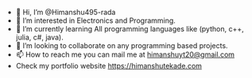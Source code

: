 - 👋 Hi, I’m @Himanshu495-rada
- 👀 I’m interested in Electronics and Programming.
- 🌱 I’m currently learning All programming languages like (python, c++, julia, c#, java).
- 💞️ I’m looking to collaborate on any programming based projects.
- 📫 How to reach me you can mail me at himanshuyt20@gmail.com
- Check my portfolio website https://himanshutekade.com

<!---
Himanshu495-rada/Himanshu495-rada is a ✨ special ✨ repository because its `README.md` (this file) appears on your GitHub profile.
You can click the Preview link to take a look at your changes.
--->
